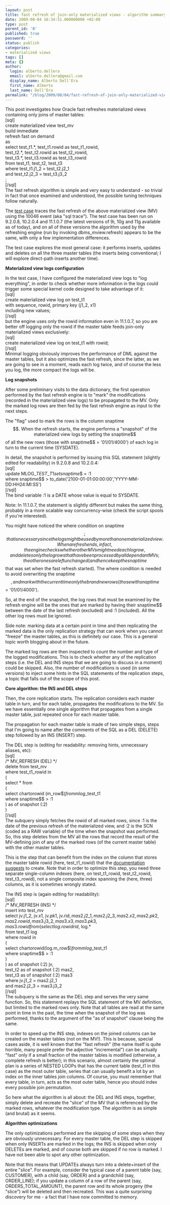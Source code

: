 ```yaml
---
layout: post
title: fast refresh of join-only materialized views - algorithm summary
date: 2009-08-04 16:34:51.000000000 +02:00
type: post
parent_id: '0'
published: true
password: ''
status: publish
categories:
- materialized views
tags: []
meta: {}
author:
  login: alberto.dellera
  email: alberto.dellera@gmail.com
  display_name: Alberto Dell'Era
  first_name: Alberto
  last_name: Dell'Era
permalink: "/blog/2009/08/04/fast-refresh-of-join-only-materialized-views-algorithm-summary/"
---
```

This post investigates how Oracle fast refreshes materialized views containing only joins of master tables:  
[sql]  
create materialized view test\_mv  
build immediate  
refresh fast on demand  
as  
select test\_t1.\*, test\_t1.rowid as test\_t1\_rowid,  
 test\_t2.\*, test\_t2.rowid as test\_t2\_rowid,  
 test\_t3.\*, test\_t3.rowid as test\_t3\_rowid  
 from test\_t1, test\_t2, test\_t3  
 where test\_t1.j1\_2 = test\_t2.j2\_1  
 and test\_t2.j2\_3 = test\_t3.j3\_2  
;  
[/sql]  
The fast refresh algorithm is simple and very easy to understand - so trivial in fact that once examined and understood, the possible tuning techniques follow naturally.

The [test case](http://34.247.94.223/wp-content/uploads/2009/08/post_0030_join_mv.zip) traces the fast refresh of the above materialized view (MV) using the 10046 event (aka "sql trace"). The test case has been run on 9.2.0.8, 10.2.0.4 and 11.1.0.7 (the latest versions of 9i, 10g and 11g available as of today), and on all of these versions the algorithm used by the refreshing engine (run by invoking dbms\_mview.refresh) appears to be the same, with only a few implementation differences.

The test case explores the most general case: it performs inserts, updates and deletes on all the three master tables (the inserts being conventional; I will explore direct-path inserts another time).

**Materialized view logs configuration**

In the test case, I have configured the materialized view logs to "log everything", in order to check whether more information in the logs could trigger some special kernel code designed to take advantage of it:  
[sql]  
create materialized view log on test\_t1  
with sequence, rowid, primary key (j1\_2, x1)  
including new values;  
[/sql]  
but the engine uses only the rowid information even in 11.1.0.7, so you are better off logging only the rowid if the master table feeds join-only materialized views exclusively:  
[sql]  
create materialized view log on test\_t1 with rowid;  
[/sql]  
Minimal logging obviously improves the performance of DML against the master tables, but it also optimizes the fast refresh, since the latter, as we are going to see in a moment, reads each log twice, and of course the less you log, the more compact the logs will be.

**Log snapshots**

After some preliminary visits to the data dictionary, the first operation performed by the fast refresh engine is to "mark" the modifications (recorded in the materialized view logs) to be propagated to the MV. Only the marked log rows are then fed by the fast refresh engine as input to the next steps.

The "flag" used to mark the rows is the column snaptime$$. When the refresh starts, the engine performs a "snapshot" of the materialized view logs by setting the snaptime$$ of all the new rows (those with snaptime$$ = '01/01/4000') of each log in turn to the current time (SYSDATE).

In detail, the snapshot is performed by issuing this SQL statement (slightly edited for readability) in 9.2.0.8 and 10.2.0.4:  
[sql]  
update MLOG$\_TEST\_T1  
 set snaptime$$ = :1  
 where snaptime$$ \> to\_date('2100-01-01:00:00:00','YYYY-MM-DD:HH24:MI:SS')  
[/sql]  
The bind variable :1 is a DATE whose value is equal to SYSDATE.

Note: In 11.1.0.7, the statement is slightly different but makes the same thing, probably in a more scalable way concurrency-wise (check the script spools if you're interested).

You might have noticed the where condition on snaptime$$; that is necessary since the logs might be used by more than one materialized view. When a refresh ends, in fact, the engine checks whether other MVs might need each log row, and deletes only the log rows that have been processed by all dependant MVs; the other ones are left unchanged (and hence keep the snaptime$$ that was set when the fast refresh started). The where condition is needed to avoid overwriting the snaptime$$, and mark with the current time only the brand new rows (those with snaptime$$ = '01/01/4000').

So, at the end of the snapshot, the log rows that must be examined by the refresh engine will be the ones that are marked by having their snaptime$$ between the date of the last refresh (excluded) and :1 (included). All the other log rows must be ignored.

Side note: marking data at a certain point in time and then replicating the marked data is the only replication strategy that can work when you cannot "freeze" the master tables, as this is definitely our case. This is a general topic worth blogging about in the future.

The marked log rows are then inspected to count the number and type of the logged modifications. This is to check whether any of the replication steps (i.e. the DEL and INS steps that we are going to discuss in a moment) could be skipped. Also, the number of modifications is used (in some versions) to inject some hints in the SQL statements of the replication steps, a topic that falls out of the scope of this post.

**Core algorithm: the INS and DEL steps**

Then, the core replication starts. The replication considers each master table in turn, and for each table, propagates the modifications to the MV. So we have essentially one single algorithm that propagates from a single master table, just repeated once for each master table.

The propagation for each master table is made of two simple steps, steps that I'm going to name after the comments of the SQL as a DEL (DELETE) step followed by an INS (INSERT) step.

The DEL step is (editing for readability: removing hints, unnecessary aliases, etc):  
[sql]  
/\* MV\_REFRESH (DEL) \*/  
delete from test\_mv  
 where test\_t1\_rowid in  
 (  
select \* from  
 (  
select chartorowid (m\_row$$)  
 from mlog$\_test\_t1  
 where snaptime$$ \> :1  
 ) as of snapshot (:2)  
 )  
[/sql]  
The subquery simply fetches the rowid of all marked rows, since :1 is the date of the previous refresh of the materialized view, and :2 is the SCN (coded as a RAW variable) of the time when the snapshot was performed. So, this step deletes from the MV all the rows that record the result of the MV-defining join of any of the marked rows (of the current master table) with the other master tables.

This is the step that can benefit from the index on the column that stores the master table rowid (here, test\_t1\_rowid) that the [documentation suggests]( http://download.oracle.com/docs/cd/B28359_01/server.111/b28313/refresh.htm#sthref463) to create. Note that in order to optimize this step, you need three separate single-column indexes (here, on test\_t1\_rowid, test\_t2\_rowid, test\_t3\_rowid), not a single composite index spanning the (here, three) columns, as it is sometimes wrongly stated.

The INS step is (again editing for readability):  
[sql]  
/\* MV\_REFRESH (INS) \*/  
insert into test\_mv  
select jv.j1\_2, jv.x1, jv.pk1, jv.rid$,  
 mas2.j2\_1, mas2.j2\_3, mas2.x2, mas2.pk2, mas2.rowid,  
 mas3.j3\_2, mas3.x3, mas3.pk3, mas3.rowid  
 from (  
select log.rowid rid$, log.\*  
 from test\_t1 log  
 where rowid in  
 (  
select chartorowid(log.m\_row$$)  
 from mlog$\_test\_t1  
 where snaptime$$ \> :1  
 )  
 ) as of snapshot (:2) jv,  
 test\_t2 as of snapshot (:2) mas2,  
 test\_t3 as of snapshot (:2) mas3  
 where jv.j1\_2 = mas2.j2\_1  
 and mas2.j2\_3 = mas3.j3\_2  
[/sql]  
The subquery is the same as the DEL step and serves the very same function. So, this statement replays the SQL statement of the MV definition, but limited to the marked rows only. Note that all tables are read at the same point in time in the past, the time when the snapshot of the log was performed, thanks to the argument of the "as of snapshot" clause being the same.

In order to speed up the INS step, indexes on the joined columns can be created on the master tables (not on the MV!). This is because, special cases aside, it is well known that the "fast refresh" (the name itself is quite horrible, many people prefer the adjective "incremental") can be actually "fast" only if a small fraction of the master tables is modified (otherwise, a complete refresh is better); in this scenario, almost certainly the optimal plan is a series of NESTED LOOPs that has the current table (test\_t1 in this case) as the most outer table, series that can usually benefit a lot by an index on the inner tables join columns. Of course, you must remember that every table, in turn, acts as the most outer table, hence you should index every possible join permutation.

So here what the algorithm is all about: the DEL and INS steps, together, simply delete and recreate the "slice" of the MV that is referenced by the marked rows, whatever the modification type. The algorithm is as simple (and brutal) as it seems.

**Algorithm optimizations**

The only optimizations performed are the skipping of some steps when they are obviously unnecessary. For every master table, the DEL step is skipped when only INSERTs are marked in the logs; the INS is skipped when only DELETEs are marked, and of course both are skipped if no row is marked. I have not been able to spot any other optimization.

Note that this means that UPDATEs always turn into a delete+insert of the entire "slice". For example, consider the typical case of a parent table (say, CUSTOMER), with a child (say, ORDER) and a grandchild (say, ORDER\_LINE); if you update a column of a row of the parent (say, ORDERS\_TOTAL\_AMOUNT), the parent row and its whole progeny (the "slice") will be deleted and then recreated. This was a quite surprising discovery for me - a fact that I have now committed to memory.

